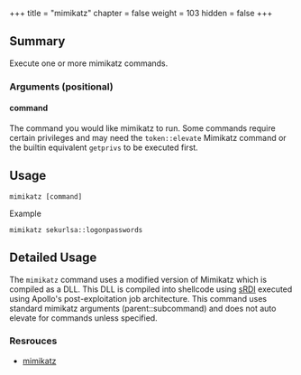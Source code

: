 +++
title = "mimikatz"
chapter = false
weight = 103
hidden = false
+++

## Summary
Execute one or more mimikatz commands.

### Arguments (positional)
#### command
The command you would like mimikatz to run. Some commands require certain privileges and may need the `token::elevate` Mimikatz command or the builtin equivalent `getprivs` to be executed first.

## Usage
```
mimikatz [command]
```

Example
```
mimikatz sekurlsa::logonpasswords
```

## Detailed Usage
The `mimikatz` command uses a modified version of Mimikatz which is compiled as a DLL. This DLL is compiled into shellcode using [sRDI](https://github.com/monoxgas/sRDI) executed using Apollo's post-exploitation job architecture. This command uses standard mimikatz arguments (parent::subcommand) and does not auto elevate for commands unless specified. 

### Resrouces
- [mimikatz](https://github.com/gentilkiwi/mimikatz)
